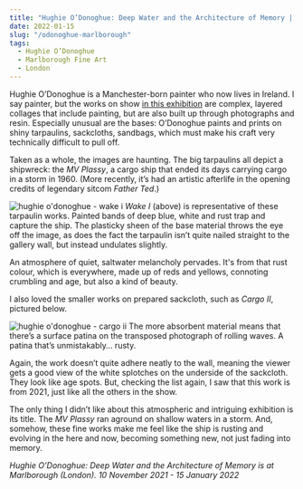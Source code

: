 ```yaml
---
title: "Hughie O’Donoghue: Deep Water and the Architecture of Memory | Marlborough Fine Art"
date: 2022-01-15
slug: "/odonoghue-marlborough"
tags:
  - Hughie O’Donoghue
  - Marlborough Fine Art
  - London
---
```


Hughie O’Donoghue is a Manchester-born painter who now lives in Ireland. I say painter, but the works on show [in this exhibition](https://www.marlboroughgallerylondon.com/exhibition/hughie-odonoghue-deep-water-and-the-architecture-of-memory) are complex, layered collages that include painting, but are also built up through photographs and resin. Especially unusual are the bases: O’Donoghue paints and prints on shiny tarpaulins, sackcloths, sandbags, which must make his craft very technically difficult to pull off.

Taken as a whole, the images are haunting. The big tarpaulins all depict a shipwreck: the *MV Plassy*, a cargo ship that ended its days carrying cargo in a storm in 1960. (More recently, it’s had an artistic afterlife in the opening credits of legendary sitcom *Father Ted*.)

![hughie o'donoghue - wake i](/odonoghue-marlborough-1.jpeg)
*Wake I* (above) is representative of these tarpaulin works. Painted bands of deep blue, white and rust trap and capture the ship. The plasticky sheen of the base material throws the eye off the image, as does the fact the tarpaulin isn’t quite nailed straight to the gallery wall, but instead undulates slightly.

An atmosphere of quiet, saltwater melancholy pervades. It's from that rust colour, which is everywhere, made up of reds and yellows, connoting crumbling and age, but also a kind of beauty.

I also loved the smaller works on prepared sackcloth, such as *Cargo II*, pictured below.

![hughie o'donoghue - cargo ii](/odonoghue-marlborough-2.jpeg)
The more absorbent material means that there’s a surface patina on the transposed photograph of rolling waves. A patina that’s unmistakably… rusty.

Again, the work doesn’t quite adhere neatly to the wall, meaning the viewer gets a good view of the white splotches on the underside of the sackcloth. They look like age spots. But, checking the list again, I saw that this work is from 2021, just like all the others in the show.

The only thing I didn’t like about this atmospheric and intriguing exhibition is its title. The *MV Plassy* ran aground on shallow waters in a storm. And, somehow, these fine works make me feel like the ship is rusting and evolving in the here and now, becoming something new, not just fading into memory.

*Hughie O’Donoghue: Deep Water and the Architecture of Memory is at Marlborough (London). 10 November 2021 - 15 January 2022*
